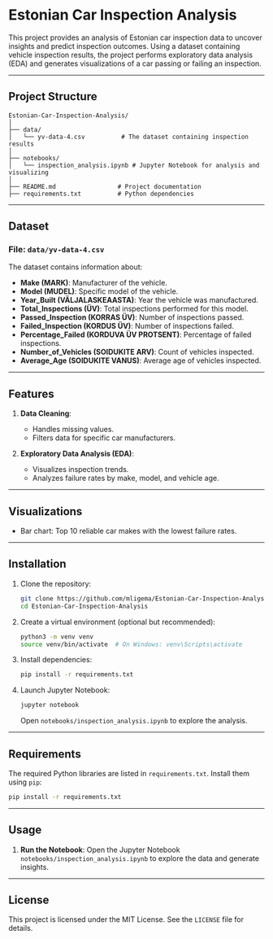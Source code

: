 # Estonian Car Inspection Analysis

This project provides an analysis of Estonian car inspection data to uncover insights and predict inspection outcomes. Using a dataset containing vehicle inspection results, the project performs exploratory data analysis (EDA) and generates visualizations of a car passing or failing an inspection.

---

## Project Structure

```
Estonian-Car-Inspection-Analysis/
│
├── data/
│   └── yv-data-4.csv          # The dataset containing inspection results
│
├── notebooks/
│   └── inspection_analysis.ipynb # Jupyter Notebook for analysis and visualizing
│
├── README.md                 # Project documentation
├── requirements.txt          # Python dependencies
```

---

## Dataset

### File: `data/yv-data-4.csv`
The dataset contains information about:
- **Make (MARK)**: Manufacturer of the vehicle.
- **Model (MUDEL)**: Specific model of the vehicle.
- **Year_Built (VÄLJALASKEAASTA)**: Year the vehicle was manufactured.
- **Total_Inspections (ÜV)**: Total inspections performed for this model.
- **Passed_Inspection (KORRAS ÜV)**: Number of inspections passed.
- **Failed_Inspection (KORDUS ÜV)**: Number of inspections failed.
- **Percentage_Failed (KORDUVA ÜV PROTSENT)**: Percentage of failed inspections.
- **Number_of_Vehicles (SOIDUKITE ARV)**: Count of vehicles inspected.
- **Average_Age (SOIDUKITE VANUS)**: Average age of vehicles inspected.

---

## Features

1. **Data Cleaning**:
   - Handles missing values.
   - Filters data for specific car manufacturers.

2. **Exploratory Data Analysis (EDA)**:
   - Visualizes inspection trends.
   - Analyzes failure rates by make, model, and vehicle age.

---

## Visualizations
- Bar chart: Top 10 reliable car makes with the lowest failure rates.

---

## Installation

1. Clone the repository:
   ```bash
   git clone https://github.com/mligema/Estonian-Car-Inspection-Analysis.git
   cd Estonian-Car-Inspection-Analysis
   ```

2. Create a virtual environment (optional but recommended):
   ```bash
   python3 -m venv venv
   source venv/bin/activate  # On Windows: venv\Scripts\activate
   ```

3. Install dependencies:
   ```bash
   pip install -r requirements.txt
   ```

4. Launch Jupyter Notebook:
   ```bash
   jupyter notebook
   ```
   Open `notebooks/inspection_analysis.ipynb` to explore the analysis.

---

## Requirements
The required Python libraries are listed in `requirements.txt`. Install them using `pip`:
```bash
pip install -r requirements.txt
```

---

## Usage

1. **Run the Notebook**:
   Open the Jupyter Notebook `notebooks/inspection_analysis.ipynb` to explore the data and generate insights.

---

## License
This project is licensed under the MIT License. See the `LICENSE` file for details.
